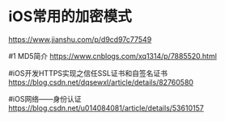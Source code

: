# iOS常用的加密模式

https://www.jianshu.com/p/d9cd97c77549

#1 MD5简介
https://www.cnblogs.com/xq1314/p/7885520.html

#iOS开发HTTPS实现之信任SSL证书和自签名证书
https://blog.csdn.net/dqsewxl/article/details/82760580

#iOS网络——身份认证
https://blog.csdn.net/u014084081/article/details/53610157